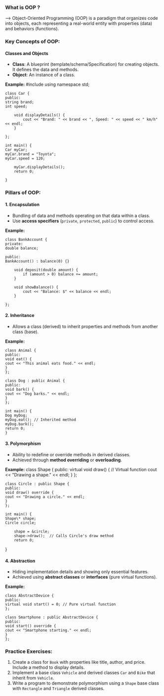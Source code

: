 ### What is OOP ?

--> Object-Oriented Programming (OOP) is a paradigm that organizes code into objects, each representing a real-world entity with properties (data) and behaviors (functions).

### Key Concepts of OOP:

####  **Classes and Objects**

- **Class**: A blueprint (template/schema/Specification) for creating objects. It defines the data and methods.
- **Object**: An instance of a class.

**Example:**
    #include <iostream>
    using namespace std;

    class Car {
    public:
    string brand;
    int speed;

        void displayDetails() {
            cout << "Brand: " << brand << ", Speed: " << speed << " km/h" << endl;
        }

    };

    int main() {
    Car myCar;
    myCar.brand = "Toyota";
    myCar.speed = 120;

        myCar.displayDetails();
        return 0;

    }

### Pillars of OOP:


#### 1. **Encapsulation**

- Bundling of data and methods operating on that data within a class.
- Use **access specifiers** (`private`, `protected`, `public`) to control access.

**Example:**

    class BankAccount {
    private:
    double balance;

    public:
    BankAccount() : balance(0) {}

        void deposit(double amount) {
            if (amount > 0) balance += amount;
        }

        void showBalance() {
            cout << "Balance: $" << balance << endl;
        }

    };

#### 2. **Inheritance**

- Allows a class (derived) to inherit properties and methods from another class (base).

**Example:**

    class Animal {
    public:
    void eat() {
    cout << "This animal eats food." << endl;
    }
    };

    class Dog : public Animal {
    public:
    void bark() {
    cout << "Dog barks." << endl;
    }
    };

    int main() {
    Dog myDog;
    myDog.eat(); // Inherited method
    myDog.bark();
    return 0;
    }

#### 3. **Polymorphism**

- Ability to redefine or override methods in derived classes.
- Achieved through **method overriding** or **overloading**.

**Example:**
    class Shape {
    public:
    virtual void draw() { // Virtual function
    cout << "Drawing a shape." << endl;
    }
    };

    class Circle : public Shape {
    public:
    void draw() override {
    cout << "Drawing a circle." << endl;
    }
    };

    int main() {
    Shape\* shape;
    Circle circle;

        shape = &circle;
        shape->draw();  // Calls Circle's draw method
        return 0;

}

#### 4. **Abstraction**

- Hiding implementation details and showing only essential features.
- Achieved using **abstract classes** or **interfaces** (pure virtual functions).

**Example:**

    class AbstractDevice {
    public:
    virtual void start() = 0; // Pure virtual function
    };

    class Smartphone : public AbstractDevice {
    public:
    void start() override {
    cout << "Smartphone starting." << endl;
    }
    };

### Practice Exercises:

1. Create a class for `Book` with properties like title, author, and price. Include a method to display details.
2. Implement a base class `Vehicle` and derived classes `Car` and `Bike` that inherit from `Vehicle`.
3. Write a program to demonstrate polymorphism using a `Shape` base class with `Rectangle` and `Triangle` derived classes.
